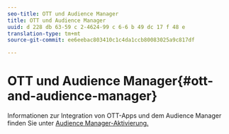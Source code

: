 ```yaml
---
seo-title: OTT und Audience Manager
title: OTT und Audience Manager
uuid: d 228 db 63-59 c 2-4624-99 c 6-6 b 49 dc 17 f 48 e
translation-type: tm+mt
source-git-commit: ee6eebac803410c1c4da1ccb80083025a9c817df

---
```



# OTT und Audience Manager{#ott-and-audience-manager}

Informationen zur Integration von OTT-Apps und dem Audience Manager finden Sie unter [Audience Manager-Aktivierung.](../../intro-to-ava/am-enablement.md)
